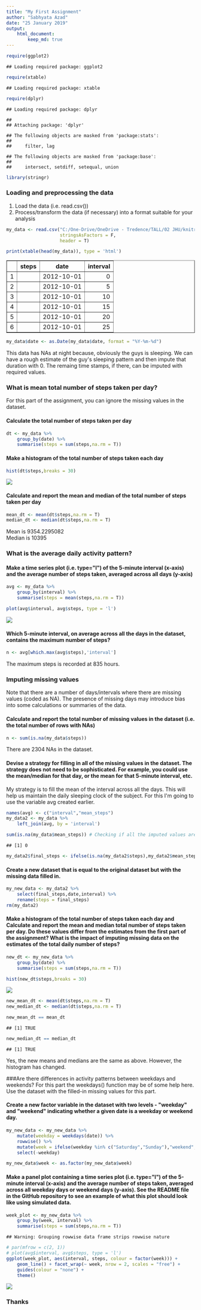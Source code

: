 ```yaml
---
title: "My First Assignment"
author: "Sabhyata Azad"
date: "25 January 2019"
output:
    html_document:
        keep_md: true
---
```




```r
require(ggplot2)
```

```
## Loading required package: ggplot2
```

```r
require(xtable)
```

```
## Loading required package: xtable
```

```r
require(dplyr)
```

```
## Loading required package: dplyr
```

```
## 
## Attaching package: 'dplyr'
```

```
## The following objects are masked from 'package:stats':
## 
##     filter, lag
```

```
## The following objects are masked from 'package:base':
## 
##     intersect, setdiff, setequal, union
```

```r
library(stringr)
```

### Loading and preprocessing the data

1. Load the data (i.e. read.csv())
2. Process/transform the data (if necessary) into a format suitable for your analysis


```r
my_data <- read.csv("C:/One-Drive/OneDrive - Tredence/TALL/02 JHU/knitr/activity.csv",
                    stringsAsFactors = F,
                    header = T)
```

```r
print(xtable(head(my_data)), type = 'html')
```

<!-- html table generated in R 3.5.1 by xtable 1.8-3 package -->
<!-- Tue Jan 29 22:05:18 2019 -->
<table border=1>
<tr> <th>  </th> <th> steps </th> <th> date </th> <th> interval </th>  </tr>
  <tr> <td align="right"> 1 </td> <td align="right">  </td> <td> 2012-10-01 </td> <td align="right">   0 </td> </tr>
  <tr> <td align="right"> 2 </td> <td align="right">  </td> <td> 2012-10-01 </td> <td align="right">   5 </td> </tr>
  <tr> <td align="right"> 3 </td> <td align="right">  </td> <td> 2012-10-01 </td> <td align="right">  10 </td> </tr>
  <tr> <td align="right"> 4 </td> <td align="right">  </td> <td> 2012-10-01 </td> <td align="right">  15 </td> </tr>
  <tr> <td align="right"> 5 </td> <td align="right">  </td> <td> 2012-10-01 </td> <td align="right">  20 </td> </tr>
  <tr> <td align="right"> 6 </td> <td align="right">  </td> <td> 2012-10-01 </td> <td align="right">  25 </td> </tr>
   </table>

```r
my_data$date <- as.Date(my_data$date, format = "%Y-%m-%d")
```


This data has NAs at night because, obviously the guys is sleeping. We can have a rough estimate of the guy's sleeping pattern and then impute that duration with 0. The remaing time stamps, if there, can be imputed with required values.

### What is mean total number of steps taken per day?
For this part of the assignment, you can ignore the missing values in the dataset.


#### Calculate the total number of steps taken per day



```r
dt <- my_data %>% 
    group_by(date) %>% 
    summarise(steps = sum(steps,na.rm = T))
```

#### Make a histogram of the total number of steps taken each day


```r
hist(dt$steps,breaks = 30)
```

![](PA1_template_files/figure-html/unnamed-chunk-5-1.png)<!-- -->

  
#### Calculate and report the mean and median of the total number of steps taken per day


```r
mean_dt <- mean(dt$steps,na.rm = T)
median_dt <- median(dt$steps,na.rm = T)
```

Mean is 9354.2295082  
Median is 10395  

### What is the average daily activity pattern?

#### Make a time series plot (i.e. type="l") of the 5-minute interval (x-axis) and the average number of steps taken, averaged across all days (y-axis)


```r
avg <- my_data %>% 
    group_by(interval) %>% 
    summarise(steps = mean(steps,na.rm = T))

plot(avg$interval, avg$steps, type = 'l')
```

![](PA1_template_files/figure-html/unnamed-chunk-7-1.png)<!-- -->

#### Which 5-minute interval, on average across all the days in the dataset, contains the maximum number of steps?

```r
n <- avg[which.max(avg$steps),'interval']
```
  
  The maximum steps is recorded at 835 hours.


### Imputing missing values
Note that there are a number of days/intervals where there are missing values (coded as NA). The presence of missing days may introduce bias into some calculations or summaries of the data.

#### Calculate and report the total number of missing values in the dataset (i.e. the total number of rows with NAs)


```r
n <- sum(is.na(my_data$steps))
```

There are 2304 NAs in the dataset.

#### Devise a strategy for filling in all of the missing values in the dataset. The strategy does not need to be sophisticated. For example, you could use the mean/median for that day, or the mean for that 5-minute interval, etc.

My strategy is to fill the mean of the interval across all the days. This will help us maintain the daily sleeping clock of the subject.
For this I'm going to use the variable avg created earlier.


```r
names(avg) <- c("interval","mean_steps")
my_data2 <- my_data %>% 
    left_join(avg, by = 'interval')

sum(is.na(my_data$mean_steps)) # Checking if all the imputed values are present or not
```

```
## [1] 0
```

```r
my_data2$final_steps <- ifelse(is.na(my_data2$steps),my_data2$mean_steps,my_data2$steps)
```

#### Create a new dataset that is equal to the original dataset but with the missing data filled in.


```r
my_new_data <- my_data2 %>% 
    select(final_steps,date,interval) %>% 
    rename(steps = final_steps)
rm(my_data2)
```

#### Make a histogram of the total number of steps taken each day and Calculate and report the mean and median total number of steps taken per day. Do these values differ from the estimates from the first part of the assignment? What is the impact of imputing missing data on the estimates of the total daily number of steps?


```r
new_dt <- my_new_data %>% 
    group_by(date) %>% 
    summarise(steps = sum(steps,na.rm = T))

hist(new_dt$steps,breaks = 30)
```

![](PA1_template_files/figure-html/unnamed-chunk-12-1.png)<!-- -->

```r
new_mean_dt <- mean(dt$steps,na.rm = T)
new_median_dt <- median(dt$steps,na.rm = T)

new_mean_dt == mean_dt
```

```
## [1] TRUE
```

```r
new_median_dt == median_dt
```

```
## [1] TRUE
```

Yes, the new means and medians are the same as above. However, the histogram has changed.

###Are there differences in activity patterns between weekdays and weekends?
For this part the weekdays() function may be of some help here. Use the dataset with the filled-in missing values for this part.

#### Create a new factor variable in the dataset with two levels - "weekday" and "weekend" indicating whether a given date is a weekday or weekend day.


```r
my_new_data <- my_new_data %>% 
    mutate(weekday = weekdays(date)) %>%
    rowwise() %>% 
    mutate(week = ifelse(weekday %in% c("Saturday","Sunday"),"weekend","weekday")) %>% 
    select(-weekday)

my_new_data$week <- as.factor(my_new_data$week)
```

#### Make a panel plot containing a time series plot (i.e. type="l") of the 5-minute interval (x-axis) and the average number of steps taken, averaged across all weekday days or weekend days (y-axis). See the README file in the GitHub repository to see an example of what this plot should look like using simulated data.


```r
week_plot <- my_new_data %>% 
    group_by(week, interval) %>% 
    summarise(steps = sum(steps,na.rm = T))
```

```
## Warning: Grouping rowwise data frame strips rowwise nature
```

```r
# par(mfrow = c(2, 1))
# plot(avg$interval, avg$steps, type = 'l')
ggplot(week_plot, aes(interval, steps, colour = factor(week))) +
    geom_line() + facet_wrap(~ week, nrow = 2, scales = "free") +
    guides(colour = "none") +
    theme()
```

![](PA1_template_files/figure-html/unnamed-chunk-14-1.png)<!-- -->


### Thanks
